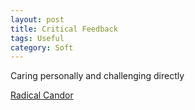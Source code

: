 ```yaml
---
layout: post
title: Critical Feedback
tags: Useful
category: Soft
---
```

Caring personally and challenging directly  

[Radical Candor](http://firstround.com/review/radical-candor-the-surprising-secret-to-being-a-good-boss/)  

